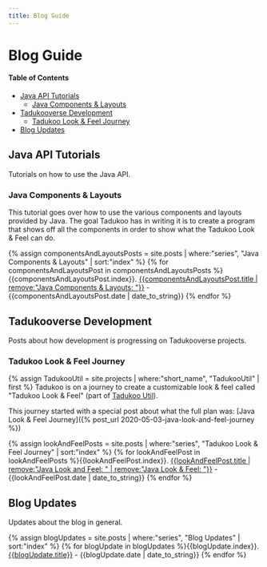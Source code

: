 ```yaml
---
title: Blog Guide
---
```

# Blog Guide

#### Table of Contents
* [Java API Tutorials](#java-api-tutorials)
	* [Java Components & Layouts](#java-components--layouts)
* [Tadukooverse Development](#tadukooverse-development)
	* [Tadukoo Look & Feel Journey](#tadukoo-look--feel-journey)
* [Blog Updates](#blog-updates)

## Java API Tutorials
Tutorials on how to use the Java API.

### Java Components & Layouts
This tutorial goes over how to use the various components and layouts provided by Java. The goal Tadukoo has in writing it is to create a program that shows off all the components 
in order to show what the Tadukoo Look & Feel can do.

{% assign componentsAndLayoutsPosts = site.posts | where:"series", "Java Components & Layouts" | sort:"index" %}
{% for componentsAndLayoutsPost in componentsAndLayoutsPosts %}{{componentsAndLayoutsPost.index}}. [{{componentsAndLayoutsPost.title | remove:"Java Components & Layouts: "}}]({{componentsAndLayoutsPost.url}}) - 
{{componentsAndLayoutsPost.date | date_to_string}}
{% endfor %}

## Tadukooverse Development
Posts about how development is progressing on Tadukooverse projects.

### Tadukoo Look & Feel Journey
{% assign TadukooUtil = site.projects | where:"short_name", "TadukooUtil" | first %}
Tadukoo is on a journey to create a customizable look & feel called "Tadukoo Look & Feel" (part of [Tadukoo Util]({{TadukooUtil.url}})).

This journey started with a special post about what the full plan was: [Java Look & Feel Journey]({% post_url 2020-05-03-java-look-and-feel-journey %})

{% assign lookAndFeelPosts = site.posts | where:"series", "Tadukoo Look & Feel Journey" | sort:"index" %}
{% for lookAndFeelPost in lookAndFeelPosts %}{{lookAndFeelPost.index}}. [{{lookAndFeelPost.title | remove:"Java Look and Feel: " | remove:"Java Look & Feel: "}}]({{lookAndFeelPost.url}}) - 
{{lookAndFeelPost.date | date_to_string}}
{% endfor %}

## Blog Updates
Updates about the blog in general.

{% assign blogUpdates = site.posts | where:"series", "Blog Updates" | sort:"index" %}
{% for blogUpdate in blogUpdates %}{{blogUpdate.index}}. [{{blogUpdate.title}}]({{blogUpdate.url}}) - {{blogUpdate.date | date_to_string}}
{% endfor %}
